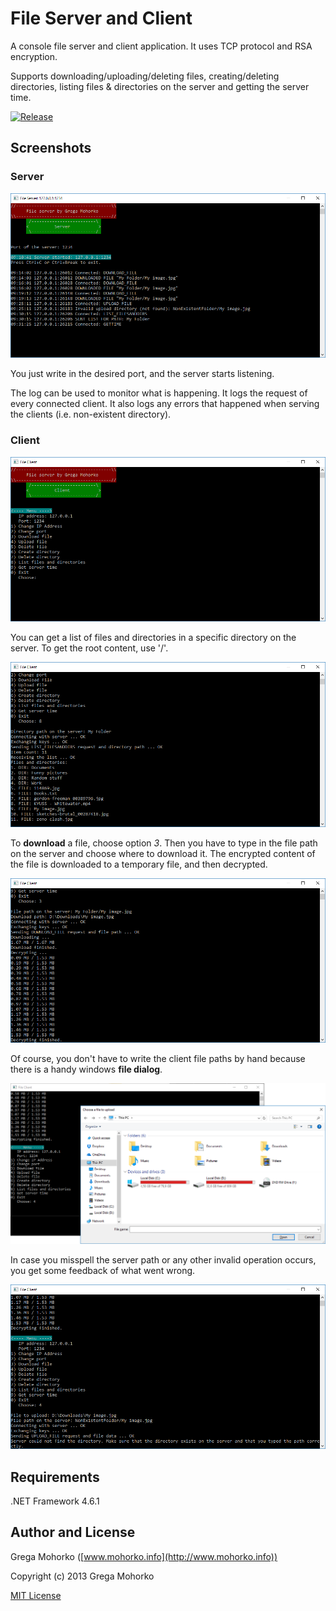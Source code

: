 # File Server and Client
A console file server and client application. It uses TCP protocol and RSA encryption.

Supports downloading/uploading/deleting files, creating/deleting directories, listing files & directories on the server and getting the server time.

[![Release](https://img.shields.io/github/release/GregaMohorko/FileServerAndClient.svg?style=flat-square)](https://github.com/GregaMohorko/FileServerAndClient/releases/latest)

## Screenshots

### Server
![Server application](/Documentation/Screenshots/Screenshot_Server.png?raw=true "Server application")

You just write in the desired port, and the server starts listening.

The log can be used to monitor what is happening. It logs the request of every connected client. It also logs any errors that happened when serving the clients (i.e. non-existent directory).

### Client
![Client application](/Documentation/Screenshots/Screenshot_Client.png?raw=true "Client application")

You can get a list of files and directories in a specific directory on the server. To get the root content, use '/'.

![Listing files and directories](/Documentation/Screenshots/Screenshot_Client_Listing.png?raw=true "Listing files and directories")

To **download** a file, choose option *3*. Then you have to type in the file path on the server and choose where to download it. The encrypted content of the file is downloaded to a temporary file, and then decrypted.

![Downloading a file](/Documentation/Screenshots/Screenshot_Client_Downloading.png?raw=true "Downloading a file")

Of course, you don't have to write the client file paths by hand because there is a handy windows **file dialog**.

![File dialog](/Documentation/Screenshots/Screenshot_Client_Uploading_Dialog.png?raw=true "File dialog")

In case you misspell the server path or any other invalid operation occurs, you get some feedback of what went wrong.

![Error handling](/Documentation/Screenshots/Screenshot_Client_ErrorHandling.png?raw=true "Error handling")

## Requirements
.NET Framework 4.6.1

## Author and License
Grega Mohorko ([www.mohorko.info](http://www.mohorko.info))

Copyright (c) 2013 Grega Mohorko

[MIT License](./LICENSE)
